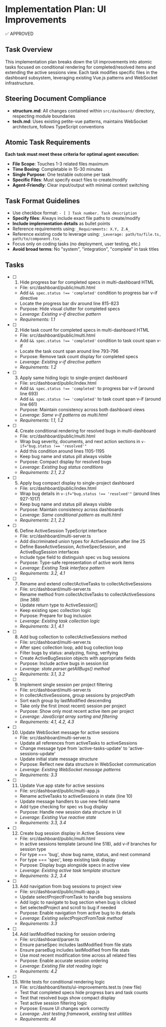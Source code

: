 # Implementation Plan: UI Improvements

✅ APPROVED

## Task Overview

This implementation plan breaks down the UI improvements into atomic tasks focused on conditional rendering for completed/resolved items and extending the active sessions view. Each task modifies specific files in the dashboard subsystem, leveraging existing Vue.js patterns and WebSocket infrastructure.

## Steering Document Compliance

- **structure.md**: All changes contained within `src/dashboard/` directory, respecting module boundaries
- **tech.md**: Uses existing petite-vue patterns, maintains WebSocket architecture, follows TypeScript conventions

## Atomic Task Requirements
**Each task must meet these criteria for optimal agent execution:**
- **File Scope**: Touches 1-3 related files maximum
- **Time Boxing**: Completable in 15-30 minutes
- **Single Purpose**: One testable outcome per task
- **Specific Files**: Must specify exact files to create/modify
- **Agent-Friendly**: Clear input/output with minimal context switching

## Task Format Guidelines
- Use checkbox format: `- [ ] Task number. Task description`
- **Specify files**: Always include exact file paths to create/modify
- **Include implementation details** as bullet points
- Reference requirements using: `_Requirements: X.Y, Z.A_`
- Reference existing code to leverage using: `_Leverage: path/to/file.ts, path/to/component.tsx_`
- Focus only on coding tasks (no deployment, user testing, etc.)
- **Avoid broad terms**: No "system", "integration", "complete" in task titles

## Tasks

- [ ] 1. Hide progress bar for completed specs in multi-dashboard HTML
  - File: src/dashboard/public/multi.html
  - Add `&& spec.status !== 'completed'` condition to progress bar v-if directive
  - Locate the progress bar div around line 815-823
  - Purpose: Hide visual clutter for completed specs
  - _Leverage: Existing v-if directive pattern_
  - _Requirements: 1.1_

- [ ] 2. Hide task count for completed specs in multi-dashboard HTML
  - File: src/dashboard/public/multi.html
  - Add `&& spec.status !== 'completed'` condition to task count span v-if
  - Locate the task count span around line 793-796
  - Purpose: Remove task count display for completed specs
  - _Leverage: Existing v-if directive pattern_
  - _Requirements: 1.2_

- [ ] 3. Apply same hiding logic to single-project dashboard
  - File: src/dashboard/public/index.html
  - Add `&& spec.status !== 'completed'` to progress bar v-if (around line 693)
  - Add `&& spec.status !== 'completed'` to task count span v-if (around line 661)
  - Purpose: Maintain consistency across both dashboard views
  - _Leverage: Same v-if patterns as multi.html_
  - _Requirements: 1.1, 1.2_

- [ ] 4. Create conditional rendering for resolved bugs in multi-dashboard
  - File: src/dashboard/public/multi.html
  - Wrap bug severity, documents, and next action sections in `v-if="bug.status !== 'resolved'"`
  - Add this condition around lines 1105-1195
  - Keep bug name and status pill always visible
  - Purpose: Compact display for resolved bugs
  - _Leverage: Existing bug status conditions_
  - _Requirements: 2.1, 2.2_

- [ ] 5. Apply bug compact display to single-project dashboard
  - File: src/dashboard/public/index.html
  - Wrap bug details in `v-if="bug.status !== 'resolved'"` (around lines 927-1017)
  - Keep bug name and status pill always visible
  - Purpose: Maintain consistency across dashboards
  - _Leverage: Same conditional pattern as multi.html_
  - _Requirements: 2.1, 2.2_

- [ ] 6. Define ActiveSession TypeScript interface
  - File: src/dashboard/multi-server.ts
  - Add discriminated union types for ActiveSession after line 25
  - Define BaseActiveSession, ActiveSpecSession, and ActiveBugSession interfaces
  - Include type field to distinguish spec vs bug sessions
  - Purpose: Type-safe representation of active work items
  - _Leverage: Existing Task interface pattern_
  - _Requirements: 3.2, 4.1_

- [ ] 7. Rename and extend collectActiveTasks to collectActiveSessions
  - File: src/dashboard/multi-server.ts
  - Rename method from collectActiveTasks to collectActiveSessions (line 388)
  - Update return type to ActiveSession[]
  - Keep existing spec collection logic
  - Purpose: Prepare for bug inclusion
  - _Leverage: Existing task collection logic_
  - _Requirements: 3.1, 4.1_

- [ ] 8. Add bug collection to collectActiveSessions method
  - File: src/dashboard/multi-server.ts
  - After spec collection loop, add bug collection loop
  - Filter bugs by status: analyzing, fixing, verifying
  - Create ActiveBugSession objects with appropriate fields
  - Purpose: Include active bugs in session list
  - _Leverage: state.parser.getAllBugs() method_
  - _Requirements: 3.1, 3.2_

- [ ] 9. Implement single session per project filtering
  - File: src/dashboard/multi-server.ts
  - In collectActiveSessions, group sessions by projectPath
  - Sort each group by lastModified descending
  - Take only the first (most recent) session per project
  - Purpose: Show only most recent active item per project
  - _Leverage: JavaScript array sorting and filtering_
  - _Requirements: 4.1, 4.2, 4.3_

- [ ] 10. Update WebSocket message for active sessions
  - File: src/dashboard/multi-server.ts
  - Update all references from activeTasks to activeSessions
  - Change message type from 'active-tasks-update' to 'active-sessions-update'
  - Update initial state message structure
  - Purpose: Reflect new data structure in WebSocket communication
  - _Leverage: Existing WebSocket message patterns_
  - _Requirements: 3.3_

- [ ] 11. Update Vue app state for active sessions
  - File: src/dashboard/public/multi-app.js
  - Rename activeTasks to activeSessions in state (line 10)
  - Update message handlers to use new field name
  - Add type checking for spec vs bug display
  - Purpose: Handle new session data structure in UI
  - _Leverage: Existing Vue reactive state_
  - _Requirements: 3.3, 3.4_

- [ ] 12. Create bug session display in Active Sessions view
  - File: src/dashboard/public/multi.html
  - In active sessions template (around line 518), add v-if branches for session type
  - For type === 'bug', show bug name, status, and next command
  - For type === 'spec', keep existing task display
  - Purpose: Display bugs alongside specs in active view
  - _Leverage: Existing active task template structure_
  - _Requirements: 3.2, 3.4_

- [ ] 13. Add navigation from bug sessions to project view
  - File: src/dashboard/public/multi-app.js
  - Update selectProjectFromTask to handle bug sessions
  - Add logic to navigate to bug section when bug is clicked
  - Set selectedProject and scroll to bug if needed
  - Purpose: Enable navigation from active bug to its details
  - _Leverage: Existing selectProjectFromTask method_
  - _Requirements: 3.3_

- [ ] 14. Add lastModified tracking for session ordering
  - File: src/dashboard/parser.ts
  - Ensure parseSpec includes lastModified from file stats
  - Ensure parseBug includes lastModified from file stats
  - Use most recent modification time across all related files
  - Purpose: Enable accurate session ordering
  - _Leverage: Existing file stat reading logic_
  - _Requirements: 4.2_

- [ ] 15. Write tests for conditional rendering logic
  - File: src/dashboard/tests/ui-improvements.test.ts (new file)
  - Test that completed specs hide progress bars and task counts
  - Test that resolved bugs show compact display
  - Test active session filtering logic
  - Purpose: Ensure UI changes work correctly
  - _Leverage: Jest testing framework, existing test utilities_
  - _Requirements: All_